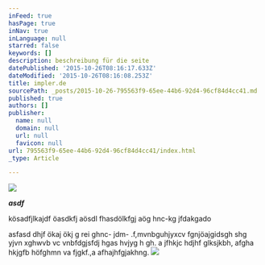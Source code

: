 ```yaml
---
inFeed: true
hasPage: true
inNav: true
inLanguage: null
starred: false
keywords: []
description: beschreibung für die seite
datePublished: '2015-10-26T08:16:17.633Z'
dateModified: '2015-10-26T08:16:08.253Z'
title: impler.de
sourcePath: _posts/2015-10-26-795563f9-65ee-44b6-92d4-96cf84d4cc41.md
published: true
authors: []
publisher:
  name: null
  domain: null
  url: null
  favicon: null
url: 795563f9-65ee-44b6-92d4-96cf84d4cc41/index.html
_type: Article

---
```

![](https://the-grid-user-content.s3-us-west-2.amazonaws.com/c7f7f8b7-4b1a-448b-be24-97edcd7fbefa.jpg)

**_asdf_**

kösadfjlkajdf öasdkfj aösdl fhasdölkfgj aög hnc-kg jfdakgado

asfasd dhjf ökaj  ökj g rei ghnc- jdm- .f,mvnbguhjyxcv fgnjöajgidsgh shg yjvn xghwvb vc vnbfdgjsfdj hgas hvjyg h gh. a jfhkjc hdjhf glksjkbh, afgha hkjgfb höfghmn va fjgkf.,a afhajhfgjakhng.
![](https://the-grid-user-content.s3-us-west-2.amazonaws.com/95930b0f-55f5-471d-aa92-acb4eaa7c018.jpg)